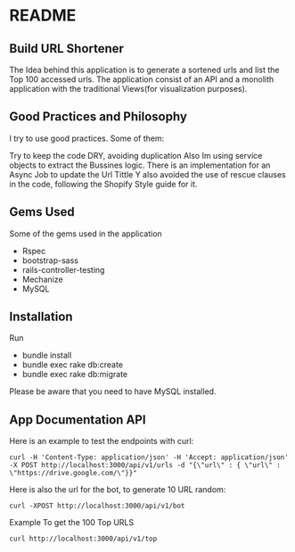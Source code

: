 # README

##  Build URL Shortener

The Idea behind this application is to generate a sortened urls and list the Top 100  accessed urls. 
The application consist of an API and a monolith application with the traditional Views(for visualization purposes).


## Good Practices and Philosophy

I try to use good practices. Some of them:

Try to keep the code DRY, avoiding duplication
Also Im using service objects to extract the Bussines logic.
There is an implementation for an Async Job to update the Url Tittle
Y also avoided the use of rescue clauses in the code, following the Shopify Style guide for it.

## Gems Used

Some of the gems used in the application

 * Rspec
 * bootstrap-sass
 * rails-controller-testing
 * Mechanize
 * MySQL

## Installation

Run 

 * bundle install
 * bundle exec rake db:create
 * bundle exec rake db:migrate

Please be aware that you need to have MySQL installed.

## App Documentation API

Here is an example to test the endpoints with curl:

```
curl -H 'Content-Type: application/json' -H 'Accept: application/json' -X POST http://localhost:3000/api/v1/urls -d "{\"url\" : { \"url\" : \"https://drive.google.com/\"}}"

```

Here is also the url for the bot, to generate 10 URL random:

```
curl -XPOST http://localhost:3000/api/v1/bot

```

Example To get the 100 Top URLS

```
curl http://localhost:3000/api/v1/top

```
